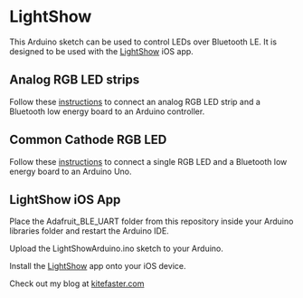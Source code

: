 LightShow
=========

This Arduino sketch can be used to control LEDs over Bluetooth LE.  It is designed to be used with the [LightShow](https://itunes.apple.com/us/app/light-show-control-your-arduinos/id955092313?mt=8) iOS app.


Analog RGB LED strips
-----------
Follow these [instructions](http://www.instructables.com/id/Control-a-LED-light-strips-color-via-an-Arduino-an/) to connect an analog RGB LED strip and a Bluetooth low energy board to an Arduino controller.


Common Cathode RGB LED
-----------
Follow these [instructions](http://www.instructables.com/id/Control-LED-light-color-via-an-Arduino-and-an-iPho/) to connect a single RGB LED and a Bluetooth low energy board to an Arduino Uno.


LightShow iOS App
-----------
Place the Adafruit_BLE_UART folder from this repository inside your Arduino libraries folder and restart the Arduino IDE.

Upload the LightShowArduino.ino sketch to your Arduino.

Install the [LightShow](https://itunes.apple.com/us/app/light-show-control-your-arduinos/id955092313?mt=8) app onto your iOS device.


Check out my blog at [kitefaster.com](http://kitefaster.com/?utm_source=github&utm_medium=link&utm_campaign=cross)
